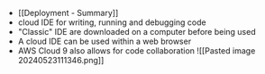 - [[Deployment - Summary]]
- cloud IDE for writing, running and debugging code
- "Classic" IDE are downloaded on a computer before being used
- A cloud IDE can be used within a web browser
- AWS Cloud 9 also allows for code collaboration
![[Pasted image 20240523111346.png]]
